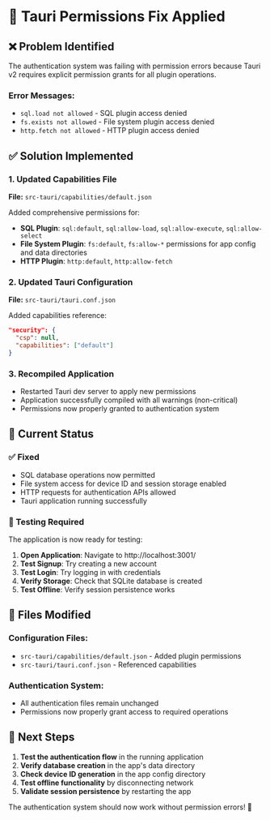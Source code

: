 # 🔧 Tauri Permissions Fix Applied

## ❌ Problem Identified
The authentication system was failing with permission errors because Tauri v2 requires explicit permission grants for all plugin operations.

### Error Messages:
- `sql.load not allowed` - SQL plugin access denied
- `fs.exists not allowed` - File system plugin access denied  
- `http.fetch not allowed` - HTTP plugin access denied

## ✅ Solution Implemented

### 1. Updated Capabilities File
**File:** `src-tauri/capabilities/default.json`

Added comprehensive permissions for:
- **SQL Plugin**: `sql:default`, `sql:allow-load`, `sql:allow-execute`, `sql:allow-select`
- **File System Plugin**: `fs:default`, `fs:allow-*` permissions for app config and data directories
- **HTTP Plugin**: `http:default`, `http:allow-fetch`

### 2. Updated Tauri Configuration
**File:** `src-tauri/tauri.conf.json`

Added capabilities reference:
```json
"security": {
  "csp": null,
  "capabilities": ["default"]
}
```

### 3. Recompiled Application
- Restarted Tauri dev server to apply new permissions
- Application successfully compiled with all warnings (non-critical)
- Permissions now properly granted to authentication system

## 🎯 Current Status

### ✅ Fixed
- SQL database operations now permitted
- File system access for device ID and session storage enabled
- HTTP requests for authentication APIs allowed
- Tauri application running successfully

### 🧪 Testing Required
The application is now ready for testing:

1. **Open Application**: Navigate to http://localhost:3001/
2. **Test Signup**: Try creating a new account
3. **Test Login**: Try logging in with credentials
4. **Verify Storage**: Check that SQLite database is created
5. **Test Offline**: Verify session persistence works

## 📁 Files Modified

### Configuration Files:
- `src-tauri/capabilities/default.json` - Added plugin permissions
- `src-tauri/tauri.conf.json` - Referenced capabilities

### Authentication System:
- All authentication files remain unchanged
- Permissions now properly grant access to required operations

## 🚀 Next Steps

1. **Test the authentication flow** in the running application
2. **Verify database creation** in the app's data directory
3. **Check device ID generation** in the app config directory
4. **Test offline functionality** by disconnecting network
5. **Validate session persistence** by restarting the app

The authentication system should now work without permission errors! 🎉
